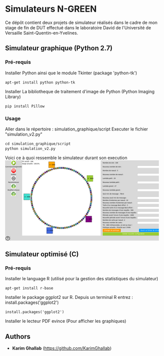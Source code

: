 # Simulateurs N-GREEN

Ce dépôt contient deux projets de simulateur réalisés dans le cadre de mon stage de fin de DUT effectué dans le laboratoire David de l'Université de Versaille Saint-Quentin-en-Yvelines.

## Simulateur graphique (Python 2.7)

### Pré-requis

Installer Python ainsi que le module Tkinter (package 'python-tk')
```
apt-get install python python-tk
```

Installer La bibliotheque de traitement d'image de Python (Python Imaging Library)
```
pip install Pillow
```

### Usage

Aller dans le répertoire : simulation_graphique/script
Executer le fichier "simulation_v2.py"
```
cd simulation_graphique/script
python simulation_v2.py
```

Voici ce à quoi ressemble le simulateur durant son execution
![simulateur_graphique](doc/simulateur_graphique.png)

## Simulateur optimisé (C)

### Pré-requis
Installer le language R (utilisé pour la gestion des statistiques du simulateur)
```
apt-get install r-base
```

Installer le package ggplot2 sur R.
Depuis un terminal R entrez : install.packages('ggplot2')
```
install.packages('ggplot2')
```

Installer le lecteur PDF evince (Pour afficher les graphiques)

## Authors

* **Karim Ghallab** (https://github.com/KarimGhallab)
